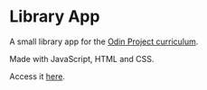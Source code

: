 # Library App
A small library app for the [Odin Project curriculum](https://www.theodinproject.com/courses/javascript/lessons/library).

Made with JavaScript, HTML and CSS.

Access it [here](https://uauramenezes.github.io/library-app/).
